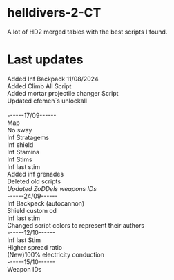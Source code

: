 # helldivers-2-CT
A lot of HD2 merged tables with the best scripts I found.

# Last updates
Added Inf Backpack 11/08/2024 <br>
Added Climb All Script <br>
Added mortar projectile changer Script <br>
Updated cfemen´s unlockall
<br><br>
------17/09------<br>
Map<br>
No sway<br>
Inf Stratagems<br>
Inf shield<br>
Inf Stamina<br>
Inf Stims<br>
Inf last stim<br>
Added inf grenades<br>
Deleted old scripts<br>
*Updated ZoDDels weapons IDs*<br>
------24/09------<br>
Inf Backpack (autocannon)<br>
Shield custom cd<br>
Inf last stim<br>
Changed script colors to represent their authors<br>
------12/10------<br>
Inf last Stim<br>
Higher spread ratio<br>
(New)100% electricity conduction<br>
------15/10------<br>
Weapon IDs
